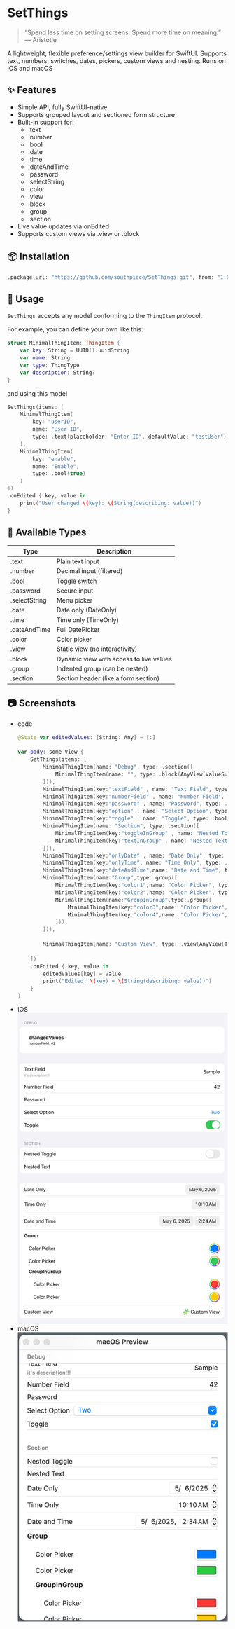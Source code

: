 # SetThings
>“Spend less time on setting screens. Spend more time on meaning.” — Aristotle

A lightweight, flexible preference/settings view builder for SwiftUI.
Supports text, numbers, switches, dates, pickers, custom views and nesting.
Runs on iOS and macOS

## ✨ Features
- Simple API, fully SwiftUI-native
- Supports grouped layout and sectioned form structure
- Built-in support for:
    - .text
    - .number
    - .bool
    - .date
    - .time
    - .dateAndTime
    - .password
    - .selectString
    - .color
    - .view
    - .block
    - .group
    - .section
- Live value updates via onEdited
- Supports custom views via .view or .block

## 📦 Installation
```swift
.package(url: "https://github.com/southpiece/SetThings.git", from: "1.0.0")
```

## 🚀 Usage
`SetThings` accepts any model conforming to the `ThingItem` protocol.

For example, you can define your own like this:

```swift
struct MinimalThingItem: ThingItem {
    var key: String = UUID().uuidString
    var name: String
    var type: ThingType
    var description: String?
}
```
and using this model
```swift
SetThings(items: [
    MinimalThingItem(
        key: "userID",
        name: "User ID",
        type: .text(placeholder: "Enter ID", defaultValue: "testUser")
    ),
    MinimalThingItem(
        key: "enable",
        name: "Enable",
        type: .bool(true)
    )
])
.onEdited { key, value in
    print("User changed \(key): \(String(describing: value))")
}
```

## 🧱 Available Types

| Type | Description |
| --- | --- |
| .text | Plain text input |
| .number | Decimal input (filtered) |
| .bool | Toggle switch |
| .password | Secure input |
| .selectString | Menu picker |
| .date | Date only (DateOnly) |
| .time | Time only (TimeOnly) |
| .dateAndTime | Full DatePicker |
| .color | Color picker |
| .view | Static view (no interactivity) |
| .block | Dynamic view with access to live values |
| .group | Indented group (can be nested) |
| .section | Section header (like a form section) |

## 📷 Screenshots
- code
    ```swift
    @State var editedValues: [String: Any] = [:]

    var body: some View {
        SetThings(items: [
            MinimalThingItem(name: "Debug", type: .section([
                MinimalThingItem(name: "", type: .block(AnyView(ValueSummaryView(values: $editedValues)))),
            ])),
            MinimalThingItem(key:"textField" , name: "Text Field", type: .text(placeholder: "Enter text", defaultValue: "Sample"), description: "it's description!!!"),
            MinimalThingItem(key:"numberField" , name: "Number Field", type: .number(placeholder: "1234", defaultValue: Decimal(42))),
            MinimalThingItem(key:"password" , name: "Password", type: .password(placeholder: "Secret")),
            MinimalThingItem(key:"option" , name: "Select Option", type: .selectString(["One", "Two", "Three"], defaultValue: "Two")),
            MinimalThingItem(key:"toggle" , name: "Toggle", type: .bool(true)),
            MinimalThingItem(name: "Section", type: .section([
                MinimalThingItem(key:"toggleInGroup" , name: "Nested Toggle", type: .bool(false)),
                MinimalThingItem(key:"textInGroup" , name: "Nested Text", type: .text(placeholder: "Nested"))
            ])),
            MinimalThingItem(key:"onlyDate" , name: "Date Only", type: .date(DateOnly(year: 2025, month: 1, day: 1))),
            MinimalThingItem(key:"onlyTime", name: "Time Only", type: .time(TimeOnly(hour: 10, minute: 10))),
            MinimalThingItem(key:"dateAndTime",name: "Date and Time", type: .dateAndTime(Date())),
            MinimalThingItem(name:"Group",type:.group([
                MinimalThingItem(key:"color1",name: "Color Picker", type: .color(.blue)),
                MinimalThingItem(key:"color2",name: "Color Picker", type: .color(.green)),
                MinimalThingItem(name:"GroupInGroup",type:.group([
                    MinimalThingItem(key:"color3",name: "Color Picker", type: .color(.red)),
                    MinimalThingItem(key:"color4",name: "Color Picker", type: .color(.yellow)),
                ])),
            ])),
            
            MinimalThingItem(name: "Custom View", type: .view(AnyView(Text("🧩 Custom View")))),
            
        ])
        .onEdited { key, value in
            editedValues[key] = value
            print("Edited: \(key) = \(String(describing: value))")
        }
    }
    ```
- iOS
    ![images](./images/ios.png)
- macOS
    ![images](./images/macos.png)
